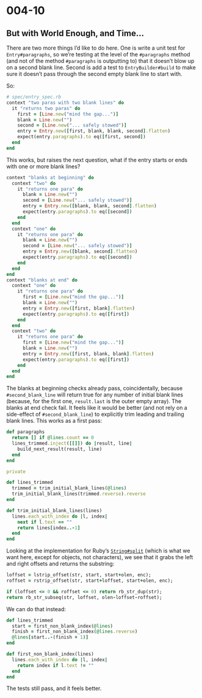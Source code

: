 # 004-10

## But with World Enough, and Time…

There are two more things I’d like to do here.  One is write a unit test for `Entry#paragraphs`, so we’re testing at the level of the `#paragraphs` method (and not of the method `#paragraphs` is outputting to) that it doesn’t blow up on a second blank line.  Second is add a test to `EntryBuilder#build` to make sure it doesn’t pass through the second empty blank line to start with.

So:

```ruby
# spec/entry_spec.rb
context "two paras with two blank lines" do
  it "returns two paras" do
    first = [Line.new("mind the gap...")]
    blank = Line.new("")
    second = [Line.new("... safely stowed")]
    entry = Entry.new([first, blank, blank, second].flatten)
    expect(entry.paragraphs).to eq([first, second])
  end
end
```

This works, but raises the next question, what if the entry starts or ends with one or more blank lines?

```ruby
context "blanks at beginning" do
  context "two" do
    it "returns one para" do
      blank = Line.new("")
      second = [Line.new("... safely stowed")]
      entry = Entry.new([blank, blank, second].flatten)
      expect(entry.paragraphs).to eq([second])
    end
  end
  context "one" do
    it "returns one para" do
      blank = Line.new("")
      second = [Line.new("... safely stowed")]
      entry = Entry.new([blank, second].flatten)
      expect(entry.paragraphs).to eq([second])
    end
  end
end
context "blanks at end" do
  context "one" do
    it "returns one para" do
      first = [Line.new("mind the gap...")]
      blank = Line.new("")
      entry = Entry.new([first, blank].flatten)
      expect(entry.paragraphs).to eq([first])
    end
  end
  context "two" do
    it "returns one para" do
      first = [Line.new("mind the gap...")]
      blank = Line.new("")
      entry = Entry.new([first, blank, blank].flatten)
      expect(entry.paragraphs).to eq([first])
    end
  end
end
```

The blanks at beginning checks already pass, coincidentally, because `#second_blank_line` will return true for any number of initial blank lines (because, for the first one, `result.last` is the outer empty array).  The blanks at end check fail.  It feels like it would be better (and not rely on a side-effect of `#second_blank_line`) to explicitly trim leading and trailing blank lines.  This works as a first pass:

```ruby
def paragraphs
  return [] if @lines.count == 0
  lines_trimmed.inject([[]]) do |result, line|
    build_next_result(result, line)
  end
end

private

def lines_trimmed
  trimmed = trim_initial_blank_lines(@lines)
  trim_initial_blank_lines(trimmed.reverse).reverse
end

def trim_initial_blank_lines(lines)
  lines.each_with_index do |l, index|
    next if l.text == ""
    return lines[index..-1]
  end
end
```

Looking at the implementation for Ruby’s [`String#split`](http://ruby-doc.org/core-2.2.0/String.html#method-i-strip) (which is what we want here, except for objects, not characters), we see that it grabs the left and right offsets and returns the substring:

```ruby
loffset = lstrip_offset(str, start, start+olen, enc);
roffset = rstrip_offset(str, start+loffset, start+olen, enc);

if (loffset <= 0 && roffset <= 0) return rb_str_dup(str);
return rb_str_subseq(str, loffset, olen-loffset-roffset);
```

We can do that instead:

```ruby
def lines_trimmed
  start = first_non_blank_index(@lines)
  finish = first_non_blank_index(@lines.reverse)
  @lines[start..-(finish + 1)]
end

def first_non_blank_index(lines)
  lines.each_with_index do |l, index|
    return index if l.text != ""
  end
end
```

The tests still pass, and it feels better.
